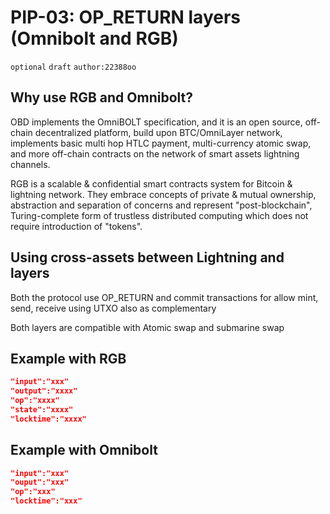 # PIP-03: OP_RETURN layers (Omnibolt and RGB)

`optional`  `draft` `author:22388oo`

## Why use RGB and Omnibolt?

OBD implements the OmniBOLT specification, and it is an open source, off-chain decentralized platform, build upon BTC/OmniLayer network, implements basic multi hop HTLC payment, multi-currency atomic swap, and more off-chain contracts on the network of smart assets lightning channels.

RGB is a scalable & confidential smart contracts system for Bitcoin & lightning network. They embrace concepts of private & mutual ownership, abstraction and separation of concerns and represent "post-blockchain", Turing-complete form of trustless distributed computing which does not require introduction of "tokens".

## Using cross-assets between Lightning and layers

Both the protocol use OP_RETURN and commit transactions for allow mint, send, receive using UTXO also as complementary

Both layers are compatible with Atomic swap and submarine swap

## Example with RGB


```json
"input":"xxx"
"output":"xxxx"
"op":"xxxx"
"state":"xxxx"
"locktime":"xxxx"
```

## Example with Omnibolt

```json
"input":"xxx"
"ouput":"xxx"
"op":"xxx"
"locktime":"xxx"
